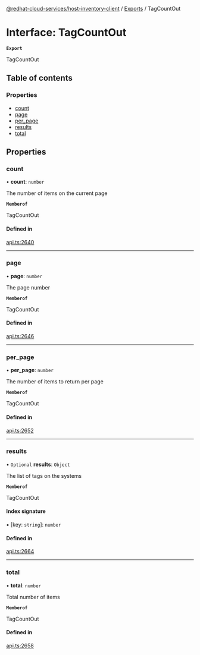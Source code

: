 [@redhat-cloud-services/host-inventory-client](../README.md) / [Exports](../modules.md) / TagCountOut

# Interface: TagCountOut

**`Export`**

TagCountOut

## Table of contents

### Properties

- [count](TagCountOut.md#count)
- [page](TagCountOut.md#page)
- [per\_page](TagCountOut.md#per_page)
- [results](TagCountOut.md#results)
- [total](TagCountOut.md#total)

## Properties

### count

• **count**: `number`

The number of items on the current page

**`Memberof`**

TagCountOut

#### Defined in

[api.ts:2640](https://github.com/RedHatInsights/javascript-clients/blob/main/packages/host-inventory/api.ts#L2640)

___

### page

• **page**: `number`

The page number

**`Memberof`**

TagCountOut

#### Defined in

[api.ts:2646](https://github.com/RedHatInsights/javascript-clients/blob/main/packages/host-inventory/api.ts#L2646)

___

### per\_page

• **per\_page**: `number`

The number of items to return per page

**`Memberof`**

TagCountOut

#### Defined in

[api.ts:2652](https://github.com/RedHatInsights/javascript-clients/blob/main/packages/host-inventory/api.ts#L2652)

___

### results

• `Optional` **results**: `Object`

The list of tags on the systems

**`Memberof`**

TagCountOut

#### Index signature

▪ [key: `string`]: `number`

#### Defined in

[api.ts:2664](https://github.com/RedHatInsights/javascript-clients/blob/main/packages/host-inventory/api.ts#L2664)

___

### total

• **total**: `number`

Total number of items

**`Memberof`**

TagCountOut

#### Defined in

[api.ts:2658](https://github.com/RedHatInsights/javascript-clients/blob/main/packages/host-inventory/api.ts#L2658)
